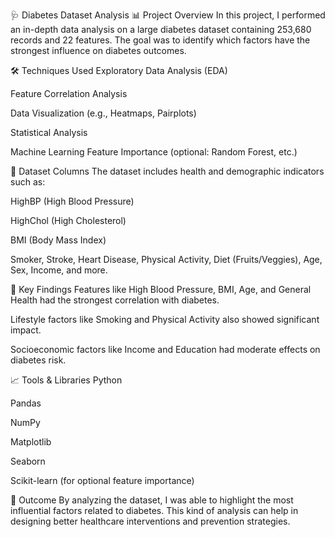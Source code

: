 🩺 Diabetes Dataset Analysis
📊 Project Overview
In this project, I performed an in-depth data analysis on a large diabetes dataset containing 253,680 records and 22 features.
The goal was to identify which factors have the strongest influence on diabetes outcomes.

🛠️ Techniques Used
Exploratory Data Analysis (EDA)

Feature Correlation Analysis

Data Visualization (e.g., Heatmaps, Pairplots)

Statistical Analysis

Machine Learning Feature Importance (optional: Random Forest, etc.)

🧩 Dataset Columns
The dataset includes health and demographic indicators such as:

HighBP (High Blood Pressure)

HighChol (High Cholesterol)

BMI (Body Mass Index)

Smoker, Stroke, Heart Disease, Physical Activity, Diet (Fruits/Veggies), Age, Sex, Income, and more.

🔎 Key Findings
Features like High Blood Pressure, BMI, Age, and General Health had the strongest correlation with diabetes.

Lifestyle factors like Smoking and Physical Activity also showed significant impact.

Socioeconomic factors like Income and Education had moderate effects on diabetes risk.

📈 Tools & Libraries
Python

Pandas

NumPy

Matplotlib

Seaborn

Scikit-learn (for optional feature importance)

🚀 Outcome
By analyzing the dataset, I was able to highlight the most influential factors related to diabetes.
This kind of analysis can help in designing better healthcare interventions and prevention strategies.

